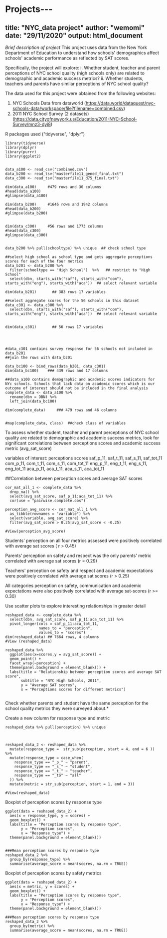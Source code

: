 # Projects---
title: "NYC_data project"
author: "wemomi"
date: "29/11/2020"
output: html_document
---

*Brief description of project*
This project uses data from the New York Department of Education to understand how schools' demographics affect schools' academic performance as reflected by SAT scores. 

Specifically, the project will explore:
i. Whether student, teacher and parent perceptions of NYC school quality (high schools only) are related to demographic and academic success metrics?
ii. Whether students, teachers and parents have similar perceptions of NYC school quality?

The data used for this project were obtained from the following websites:
1. NYC Schools Data from dataworld (https://data.world/dataquest/nyc-schools-data/workspace/file?filename=combined.csv)
2. 2011 NYC School Survey (2 datasets) (https://data.cityofnewyork.us/Education/2011-NYC-School-Survey/mnz3-dyi8)

R packages used ("tidyverse", "dplyr")
```{r, load packages}
library(tidyverse)
library(dplyr)
library(purrr)
library(ggplot2)

```


```{r, import data}

data_a100 <- read_csv("combined.csv") 
data_b200 <- read_tsv("masterfile11_gened_final.txt") 
data_c300 <- read_tsv("masterfile11_d75_final.txt")
```


```{r, explore data}
dim(data_a100)     #479 rows and 30 columns
#head(data_a100)
#glimpse(data_a100)

dim(data_b200)     #1646 rows and 1942 columns
#head(data_b200)  
#glimpse(data_b200)  


dim(data_c300)     #56 rows and 1773 columns
#head(data_c300)
#glimpse(data_c300)

```



```{r, data reduction: select variables of interest}

data_b200 %>% pull(schooltype) %>% unique  ## check school type 

##select high school as school type and gets aggregate perceptions scores for each of the four metrics
data_b201 <- data_b200 %>% 
  filter(schooltype == "High School")  %>%   ## restrict to "High School"
  select(dbn, starts_with("saf"), starts_with("com"), starts_with("eng"), starts_with("aca"))  ## select relevant variable

dim(data_b201)       ## 383 rows 17 variables

##select aggregate scores for the 56 schools in this dataset
data_c301 <- data_c300 %>% 
  select(dbn, starts_with("saf"), starts_with("com"), starts_with("eng"), starts_with("aca"))  ## select relevant variable


dim(data_c301)       ## 56 rows 17 variables




```



```{r, combine all 3 dataset into one}
#data_c301 contains survey response for 56 schools not included in data_b201
##join the rows with data_b201

data_bc100 <- bind_rows(data_b201, data_c301)  
dim(data_bc100)    ### 439 rows and 17 columns

##data_a100 contains demographic and academic scores indicators for NYc schools. Schools that lack data on academic scores which is our outcome of interest should not be included in the final analysis
complete_data <- data_a100 %>%
  rename(dbn = DBN) %>%
  left_join(data_bc100)

dim(complete_data)     ### 479 rows and 46 columns


#map(complete_data, class)  ##check class of variables

```

To assess whether student, teacher and parent perceptions of NYC school quality are related to demographic and academic success metrics, look for significant correlations between perceptions scores and academic success metric (avg_sat_score)

variables of interest: perceptions scores
saf_p_11, saf_t_11, saf_s_11, saf_tot_11
com_p_11, com_t_11, com_s_11, com_tot_11
eng_p_11, eng_t_11, eng_s_11, eng_tot_11
aca_p_11, aca_t_11, aca_s_11, aca_tot_11


##Correlation between perception scores and average SAT scores
```{r}
cor_mat_all_1 <- complete_data %>%
  drop_na() %>%
  select(avg_sat_score, saf_p_11:aca_tot_11) %>%
  cor(use = "pairwise.complete.obs")

perception_avg_score <- cor_mat_all_1 %>%
  as_tibble(rownames = "variable") %>%
  select(variable, avg_sat_score) %>%
  filter(avg_sat_score > 0.25|avg_sat_score < -0.25)

#View(perception_avg_score)

```

Students' perception on all four metrics assessed were positively correlated with average sat scores ( r > 0.45)

Parents' perception on safety and respect was the only parents' metric correlated with average sat scores (r = 0.29)

Teachers' perception on safety and respect and academic expectations were positively correlated with average sat scores (r > 0.25)

All categories perception on safety, communication and academic expectations were also positively correlated with average sat-scores (r >= 0.30)



Use scatter plots to explore interesting relationships in greater detail
```{r, reshape dataset and plot scatterplot}
reshaped_data <- complete_data %>%
  select(dbn, avg_sat_score, saf_p_11:aca_tot_11) %>%
  pivot_longer(cols = saf_p_11:aca_tot_11,
               names_to = "perception",
               values_to = "scores")
dim(reshaped_data) ## 7664 rows, 4 columns
#View (reshaped_data)

reshaped_data %>% 
  ggplot(aes(x=scores,y = avg_sat_score)) +
  geom_point() +
  facet_wrap(~perception) + 
  theme(panel.background = element_blank()) +
  labs(title = "Relationship between perception scores and average SAT score",
       subtitle = "NYC High Schools, 2011",
       y = "Average SAT scores",
       x = "Perceptions scores for different metrics")
  

```


Check whether parents and student have the same perception for the school quality metrics they were surveyed about.* 

Create a new column for response type and metric

```{r}
reshaped_data %>% pull(perception) %>% unique



reshaped_data_2 <- reshaped_data %>%
  mutate(response_type =  str_sub(perception, start = 4, end = 6 )) %>%
  mutate(response_type = case_when(
    response_type == "_p_" ~ "parent",
    response_type == "_s_" ~ "student",
    response_type == "_t_" ~ "teacher",
    response_type == "_to" ~ "all"
  )) %>%
  mutate(metric = str_sub(perception, start = 1, end = 3))

#View(reshaped_data)

```



Boxplot of perception scores by response type
```{r}
ggplot(data = reshaped_data_2) +
  aes(x = response_type, y = scores) +
  geom_boxplot() +
  labs(title = "Perception scores by response type",
       y = "Perception scores",
       x = "Response_type") +
  theme(panel.background = element_blank())


###Mean perception scores by response type
reshaped_data_2 %>% 
  group_by(response_type) %>%
  summarise(average_score = mean(scores, na.rm = TRUE))

```


Boxplot of perception scores by safety metrics
```{r}
ggplot(data = reshaped_data_2) +
  aes(x = metric, y = scores) +
  geom_boxplot() +
  labs(title = "Perception scores by response type",
       y = "Perception scores",
       x = "Response_type") +
  theme(panel.background = element_blank())

###Mean perception scores by response type
reshaped_data_2 %>% 
  group_by(metric) %>%
  summarise(average_score = mean(scores, na.rm = TRUE))

```
